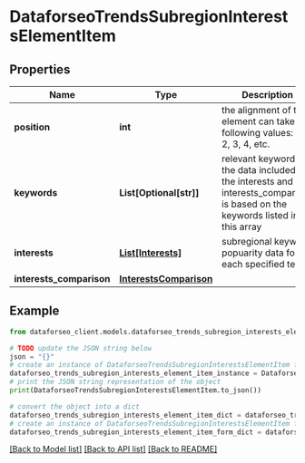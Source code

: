 # DataforseoTrendsSubregionInterestsElementItem


## Properties

Name | Type | Description | Notes
------------ | ------------- | ------------- | -------------
**position** | **int** | the alignment of the element can take the following values: 1, 2, 3, 4, etc. | [optional] 
**keywords** | **List[Optional[str]]** | relevant keywords the data included in the interests and interests_comparison is based on the keywords listed in this array | [optional] 
**interests** | [**List[Interests]**](Interests.md) | subregional keyword popuarity data for each specified term | [optional] 
**interests_comparison** | [**InterestsComparison**](InterestsComparison.md) |  | [optional] 

## Example

```python
from dataforseo_client.models.dataforseo_trends_subregion_interests_element_item import DataforseoTrendsSubregionInterestsElementItem

# TODO update the JSON string below
json = "{}"
# create an instance of DataforseoTrendsSubregionInterestsElementItem from a JSON string
dataforseo_trends_subregion_interests_element_item_instance = DataforseoTrendsSubregionInterestsElementItem.from_json(json)
# print the JSON string representation of the object
print(DataforseoTrendsSubregionInterestsElementItem.to_json())

# convert the object into a dict
dataforseo_trends_subregion_interests_element_item_dict = dataforseo_trends_subregion_interests_element_item_instance.to_dict()
# create an instance of DataforseoTrendsSubregionInterestsElementItem from a dict
dataforseo_trends_subregion_interests_element_item_form_dict = dataforseo_trends_subregion_interests_element_item.from_dict(dataforseo_trends_subregion_interests_element_item_dict)
```
[[Back to Model list]](../README.md#documentation-for-models) [[Back to API list]](../README.md#documentation-for-api-endpoints) [[Back to README]](../README.md)


